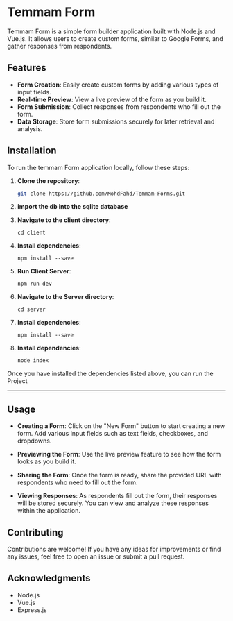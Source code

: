 # Temmam Form

Temmam Form is a simple form builder application built with Node.js and Vue.js. It allows users to create custom forms, similar to Google Forms, and gather responses from respondents.

## Features

- **Form Creation**: Easily create custom forms by adding various types of input fields.
- **Real-time Preview**: View a live preview of the form as you build it.
- **Form Submission**: Collect responses from respondents who fill out the form.
- **Data Storage**: Store form submissions securely for later retrieval and analysis.

## Installation

To run the temmam Form application locally, follow these steps:

1. **Clone the repository**:

   ```bash
   git clone https://github.com/MohdFahd/Temmam-Forms.git
   ```

2. **import the db into the sqlite database**

3. **Navigate to the client directory**:

   ```
   cd client
   ```

4. **Install dependencies**:

   ```
   npm install --save
   ```

5. **Run Client Server**:

   ```
   npm run dev
   ```

6. **Navigate to the Server directory**:

   ```
   cd server
   ```

7. **Install dependencies**:

   ```
   npm install --save
   ```

8. **Install dependencies**:

   ```
   node index
   ```

Once you have installed the dependencies listed above, you can run the Project

---

## Usage

- **Creating a Form**: Click on the "New Form" button to start creating a new form. Add various input fields such as text fields, checkboxes, and dropdowns.

- **Previewing the Form**: Use the live preview feature to see how the form looks as you build it.

- **Sharing the Form**: Once the form is ready, share the provided URL with respondents who need to fill out the form.

- **Viewing Responses**: As respondents fill out the form, their responses will be stored securely. You can view and analyze these responses within the application.

## Contributing

Contributions are welcome! If you have any ideas for improvements or find any issues, feel free to open an issue or submit a pull request.

## Acknowledgments

- Node.js
- Vue.js
- Express.js
